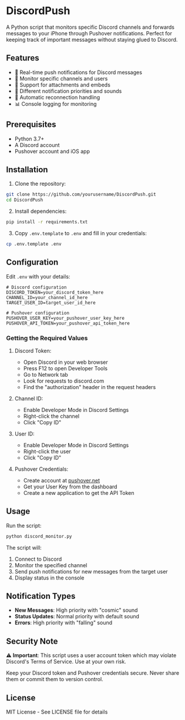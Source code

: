 # DiscordPush

A Python script that monitors specific Discord channels and forwards messages to your iPhone through Pushover notifications. Perfect for keeping track of important messages without staying glued to Discord.

## Features

- 📱 Real-time push notifications for Discord messages
- 🎯 Monitor specific channels and users
- 📎 Support for attachments and embeds
- 🔔 Different notification priorities and sounds
- 🔄 Automatic reconnection handling
- 📊 Console logging for monitoring

## Prerequisites

- Python 3.7+
- A Discord account
- Pushover account and iOS app

## Installation

1. Clone the repository:
```bash
git clone https://github.com/yourusername/DiscordPush.git
cd DiscordPush
```

2. Install dependencies:
```bash
pip install -r requirements.txt
```

3. Copy `.env.template` to `.env` and fill in your credentials:
```bash
cp .env.template .env
```

## Configuration

Edit `.env` with your details:

```env
# Discord configuration
DISCORD_TOKEN=your_discord_token_here
CHANNEL_ID=your_channel_id_here
TARGET_USER_ID=target_user_id_here

# Pushover configuration
PUSHOVER_USER_KEY=your_pushover_user_key_here
PUSHOVER_API_TOKEN=your_pushover_api_token_here
```

### Getting the Required Values

1. Discord Token:
   - Open Discord in your web browser
   - Press F12 to open Developer Tools
   - Go to Network tab
   - Look for requests to discord.com
   - Find the "authorization" header in the request headers

2. Channel ID:
   - Enable Developer Mode in Discord Settings
   - Right-click the channel
   - Click "Copy ID"

3. User ID:
   - Enable Developer Mode in Discord Settings
   - Right-click the user
   - Click "Copy ID"

4. Pushover Credentials:
   - Create account at [pushover.net](https://pushover.net)
   - Get your User Key from the dashboard
   - Create a new application to get the API Token

## Usage

Run the script:
```bash
python discord_monitor.py
```

The script will:
1. Connect to Discord
2. Monitor the specified channel
3. Send push notifications for new messages from the target user
4. Display status in the console

## Notification Types

- **New Messages**: High priority with "cosmic" sound
- **Status Updates**: Normal priority with default sound
- **Errors**: High priority with "falling" sound

## Security Note

⚠️ **Important**: This script uses a user account token which may violate Discord's Terms of Service. Use at your own risk.

Keep your Discord token and Pushover credentials secure. Never share them or commit them to version control.

## License

MIT License - See LICENSE file for details 